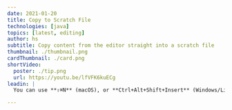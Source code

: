```yaml
---
date: 2021-01-20
title: Copy to Scratch File
technologies: [java]
topics: [latest, editing]
author: hs
subtitle: Copy content from the editor straight into a scratch file
thumbnail: ./thumbnail.png
cardThumbnail: ./card.png
shortVideo:
  poster: ./tip.png
  url: https://youtu.be/lfVFK6kuECg
leadin: |
  You can use **⇧⌘N** (macOS), or **Ctrl+Alt+Shift+Insert** (Windows/Linux) to copy some selected text from a file into a new scratch file of the same type.

---
```

